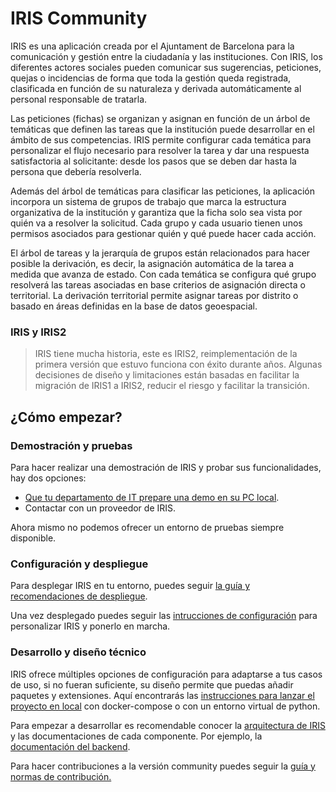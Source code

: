# IRIS Community

IRIS es una aplicación creada por el Ajuntament de Barcelona para la comunicación y gestión entre la ciudadanía y las
instituciones. Con IRIS, los diferentes  actores sociales pueden comunicar sus sugerencias, peticiones, quejas o
incidencias de forma que toda la gestión queda registrada, clasificada en función de su naturaleza y derivada
automáticamente al personal responsable de tratarla.

Las peticiones (fichas) se organizan y asignan en función de un árbol de temáticas que definen las tareas que la
institución puede desarrollar en el ámbito de sus competencias. IRIS permite configurar cada temática para personalizar
el flujo necesario para resolver la tarea y dar una respuesta satisfactoria al solicitante: desde los pasos que se
deben dar hasta la persona que debería resolverla.

Además del árbol de temáticas para clasificar las peticiones, la aplicación incorpora un sistema de grupos de trabajo
que marca la estructura organizativa de la institución y garantiza que la ficha solo sea vista por quién va a
resolver la solicitud. Cada grupo y cada usuario tienen unos permisos asociados para gestionar quién y qué puede hacer
cada acción.

El árbol de tareas y la jerarquía de grupos están relacionados para hacer posible la derivación, es decir, la asignación
automática de la tarea a medida que avanza de estado.
Con cada temática se configura qué grupo resolverá las tareas asociadas en base criterios de asignación
directa o territorial. La derivación territorial permite asignar tareas por distrito o basado en áreas definidas en la
base de datos geoespacial.

### IRIS y IRIS2

> IRIS tiene mucha historia, este es IRIS2, reimplementación de la primera versión que estuvo funciona con éxito durante años.
Algunas decisiones de diseño y limitaciones están basadas en facilitar la migración de IRIS1 a IRIS2, reducir el riesgo
y facilitar la transición.

## ¿Cómo empezar?

### Demostración y pruebas

Para hacer realizar una demostración de IRIS y probar sus funcionalidades, hay dos opciones:
- [Que tu departamento de IT prepare una demo en su PC local](./docs/Demo.md).
- Contactar con un proveedor de IRIS.

Ahora mismo no podemos ofrecer un entorno de pruebas siempre disponible.

### Configuración y despliegue

Para desplegar IRIS en tu entorno, puedes seguir [la guía y recomendaciones de despliegue](./docs/Despliegue.md).

Una vez desplegado puedes seguir las [intrucciones de configuración](./docs/Configuración.md) para personalizar IRIS y ponerlo en marcha.

### Desarrollo y diseño técnico

IRIS ofrece múltiples opciones de configuración para adaptarse a tus casos de uso, si no fueran suficiente, su diseño
permite que puedas añadir paquetes y extensiones. Aquí encontrarás las
[instrucciones para lanzar el proyecto en local](./docs/Development.md) con docker-compose o con un entorno virtual
de python.

Para empezar a desarrollar es recomendable conocer la [arquitectura de IRIS](./docs/Arquitectura.md) y las
documentaciones de cada componente. Por ejemplo, la [documentación del backend](./documentation.md).

Para hacer contribuciones a la versión community puedes seguir la [guía y normas de contribución.](./CONTRIBUTING.md)


